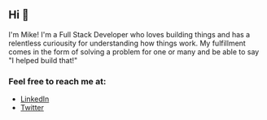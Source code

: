 ## Hi 👋

I'm Mike! I'm a Full Stack Developer who loves building things and has a relentless curiousity for understanding how things work. My fulfillment comes in the form of solving a problem for one or many and be able to say "I helped build that!" 

### Feel free to reach me at:

- [LinkedIn](https://www.linkedin.com/in/mikefgalvin/)
- [Twitter](https://twitter.com/mikefgalvin)
